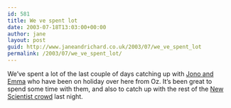 ```yaml
---
id: 581
title: We ve spent lot
date: 2003-07-18T13:03:00+00:00
author: jane
layout: post
guid: http://www.janeandrichard.co.uk/2003/07/we_ve_spent_lot
permalink: /2003/07/we_ve_spent_lot/
---
```

We&#8217;ve spent a lot of the last couple of days catching up with [Jono and Emma](http://v1.janeandrichard.co.uk/photos/henstagday/img_2453_640/) who have been on holiday over here from Oz. It&#8217;s been great to spend some time with them, and also to catch up with the rest of the [New Scientist crowd](http://v1.janeandrichard.co.uk/photos/surprise/img_1679_640/) last night.